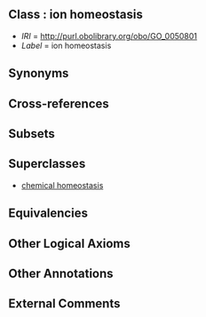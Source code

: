 
## Class : ion homeostasis

 * *IRI* = http://purl.obolibrary.org/obo/GO_0050801
 * *Label* = ion homeostasis

## Synonyms


## Cross-references


## Subsets


## Superclasses

 * [chemical homeostasis](../../GO/78/GO_0048878.md)

## Equivalencies


## Other Logical Axioms


## Other Annotations


## External Comments

